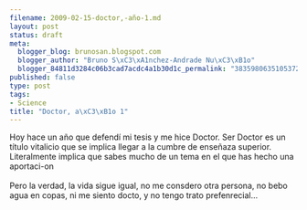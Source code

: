 ```yaml
--- 
filename: 2009-02-15-doctor,-año-1.md
layout: post
status: draft
meta: 
  blogger_blog: brunosan.blogspot.com
  blogger_author: "Bruno S\xC3\xA1nchez-Andrade Nu\xC3\xB1o"
  blogger_84811d3284c06b3cad7acdc4a1b30d1c_permalink: "3835980635105372447"
published: false
type: post
tags: 
- Science
title: "Doctor, a\xC3\xB1o 1"
---
```

Hoy hace un año que defendí mi tesis y me hice Doctor. Ser Doctor es un título vitalicio que se implica llegar a la cumbre de enseñaza superior. Literalmente implica que sabes mucho de un tema en el que has hecho una aportaci-on<br /><br />Pero la verdad, la vida sigue igual, no me consdero otra persona, no bebo agua en copas, ni me siento docto, y no tengo trato prefenrecial...
